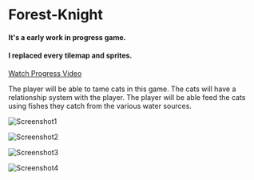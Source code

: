 # Forest-Knight

#### It's a early work in progress game.

#### I replaced every tilemap and sprites.

[Watch Progress Video](https://youtu.be/8XxBJzVCvOM)

The player will be able to tame cats in this game. The cats will have a relationship system with the player.
The player will be able feed the cats using fishes they catch from the various water sources.

![Screenshot1](https://lh3.googleusercontent.com/pw/AL9nZEVKFBBKhle02dFW7jSOmdimbjuqOQ-Ofzj214r1WqUeEA3jNUo7G0yk3rjEnkw6AXJEa4-Rv_bdmtV14QN-eLifZUaFhS0b60XyOowFS6b3-Al6-UcuAvQk0MobzxyuWsb3Zg7sA0DLXTJOXRTmNQbF=w1915-h896-no?authuser=0)

![Screenshot2](https://lh3.googleusercontent.com/pw/AL9nZEWQsg21FKI4IBeHig77RlR1cZTDQOCPGCIugYo2ER71Y3VD6aaZSRkpn7Ggi3NrKZXDlQMx6kKZVGB9YTl5Pv-T4y0Kswnw67Ek2MVkko7BNsqF-_hjbF9hFCqL11j_5-MjIlQXiUvkKKdtaJ8-1avo=w1918-h897-no?authuser=0)

![Screenshot3](https://lh3.googleusercontent.com/pw/AL9nZEXdKAaElq5_DXr0xdr_Eimbq6KZ4JRLpTyq_zwuXNRd8H4hwHYl1JehUP78GtFZpr1NVRv67_2JSva1Jusz-G51e9uDK3OUI78OLH3BmOdZTrqAEngwK_v1Us2IvtZwna2lqJexNZ2mbNu82pLbwNd2=w1912-h895-no?authuser=0)

![Screenshot4](https://lh3.googleusercontent.com/pw/AL9nZEUO-ZdnsIR3lZ-k2oFYLi3U3b8Djee9ZapJmGh9N5S-0zpTgaKlLtHl7M5W8Lnz_dmLjqZ2ua8sSBpFtnF4YovGn0OjBQkFlRXa3TFbfFV-RQpq3B7j0DuSAdCk6L38B-FiIC5cglkqF6A1fTQiCIww=w1916-h897-no?authuser=0)
